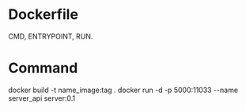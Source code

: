 # Dockerfile
CMD, ENTRYPOINT, RUN.

# Command

docker build -t name_image:tag .
docker run -d -p 5000:11033 --name server_api server:0.1
